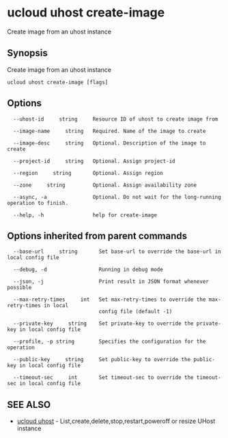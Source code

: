 # ucloud uhost create-image

Create image from an uhost instance

## Synopsis

Create image from an uhost instance

```
ucloud uhost create-image [flags]
```

## Options

```
  --uhost-id     string     Resource ID of uhost to create image from 

  --image-name     string   Required. Name of the image to create 

  --image-desc     string   Optional. Description of the image to create 

  --project-id     string   Optional. Assign project-id 

  --region     string       Optional. Assign region 

  --zone     string         Optional. Assign availability zone 

  --async, -a               Optional. Do not wait for the long-running operation to finish. 

  --help, -h                help for create-image 

```

## Options inherited from parent commands

```
  --base-url     string       Set base-url to override the base-url in local config file 

  --debug, -d                 Running in debug mode 

  --json, -j                  Print result in JSON format whenever possible 

  --max-retry-times     int   Set max-retry-times to override the max-retry-times in local
                              config file (default -1) 

  --private-key     string    Set private-key to override the private-key in local config file 

  --profile, -p string        Specifies the configuration for the operation 

  --public-key     string     Set public-key to override the public-key in local config file 

  --timeout-sec     int       Set timeout-sec to override the timeout-sec in local config file 

```

## SEE ALSO

* [ucloud uhost](cli/cmd/ucloud/uhost)	 - List,create,delete,stop,restart,poweroff or resize UHost instance

